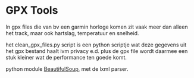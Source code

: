 # GPX Tools

In gpx files die van bv een garmin horloge komen zit vaak meer dan alleen het track, maar ook hartslag, temperatuur en snelheid.

het clean_gpx_files.py script is een python scriptje wat deze gegevens uit het gpx bestand haalt ivm privacy e.d. plus de gpx file wordt daarmee een stuk kleiner wat de performance ten goede komt.

python module [BeautifulSoup](https://www.crummy.com/software/BeautifulSoup/), met de lxml parser.





